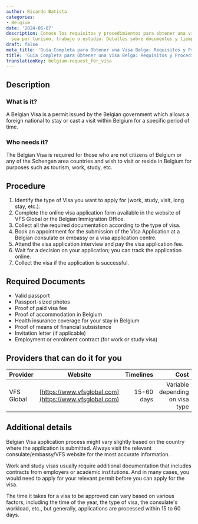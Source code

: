 ```yaml
---
author: Ricardo Batista
categories:
- Belgium
date: '2024-06-07'
description: Conoce los requisitos y procedimientos para obtener una visa belga ya
  sea por turismo, trabajo o estudio. Detalles sobre documentos y tiempos de procesamiento.
draft: false
meta_title: 'Guía Completa para Obtener una Visa Belga: Requisitos y Procedimiento'
title: 'Guía Completa para Obtener una Visa Belga: Requisitos y Procedimiento'
translationKey: belgium-request_for_visa
---
```



## Description
### What is it?
A Belgian Visa is a permit issued by the Belgian government which allows a foreign national to stay or cast a visit within Belgium for a specific period of time. 

### Who needs it?
The Belgian Visa is required for those who are not citizens of Belgium or any of the Schengen area countries and wish to visit or reside in Belgium for purposes such as tourism, work, study, etc.

## Procedure
1. Identify the type of Visa you want to apply for (work, study, visit, long stay, etc.).
2. Complete the online visa application form available in the website of VFS Global or the Belgian Immigration Office.
3. Collect all the required documentation according to the type of visa.
4. Book an appointment for the submission of the Visa Application at a Belgian consulate or embassy or a visa application centre.
5. Attend the visa application interview and pay the visa application fee.
6. Wait for a decision on your application; you can track the application online.
7. Collect the visa if the application is successful.

## Required Documents
- Valid passport
- Passport-sized photos 
- Proof of paid visa fee
- Proof of accommodation in Belgium
- Health insurance coverage for your stay in Belgium
- Proof of means of financial subsistence
- Invitation letter (if applicable)
- Employment or enrolment contract (for work or study visa)

## Providers that can do it for you

| Provider        |     Website                                        |     Timelines     |     Cost          |
| ----------------|:--------------------------------------------------:| -----------------:| ----------------: |
| VFS Global      |  [https://www.vfsglobal.com](https://www.vfsglobal.com)  | 15-60 days       | Variable depending on visa type |

## Additional details
Belgian Visa application process might vary slightly based on the country where the application is submitted. Always visit the relevant consulate/embassy/VFS website for the most accurate information.

Work and study visas usually require additional documentation that includes contracts from employers or academic institutions. And in many cases, you would need to apply for your relevant permit before you can apply for the visa.

The time it takes for a visa to be approved can vary based on various factors, including the time of the year, the type of visa, the consulate's workload, etc., but generally, applications are processed within 15 to 60 days.